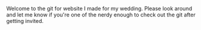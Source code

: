 Welcome to the git for website I made for my wedding. Please look around and let me know if you're one of the nerdy enough to check out the git after getting invited.